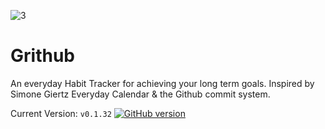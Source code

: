 ![3](https://user-images.githubusercontent.com/17406287/139571504-274c7d76-4858-4840-989f-01c942b56ab4.png)


# Grithub

An everyday Habit Tracker for achieving your long term goals. Inspired by Simone Giertz Everyday Calendar & the Github commit system.

Current Version: `v0.1.32`
[![GitHub version](https://badge.fury.io/gh/nelioyann%2Fgrithub.svg)](https://badge.fury.io/gh/nelioyann%2Fgrithub)
